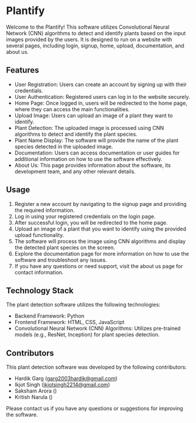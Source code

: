 # Plantify

Welcome to the Plantify! This software utilizes Convolutional Neural Network (CNN) algorithms to detect and identify plants based on the input images provided by the users. It is designed to run on a website with several pages, including login, signup, home, upload, documentation, and about us.

## Features
- User Registration: Users can create an account by signing up with their credentials.
- User Authentication: Registered users can log in to the website securely.
- Home Page: Once logged in, users will be redirected to the home page, where they can access the main functionalities.
- Upload Image: Users can upload an image of a plant they want to identify.
- Plant Detection: The uploaded image is processed using CNN algorithms to detect and identify the plant species.
- Plant Name Display: The software will provide the name of the plant species detected in the uploaded image.
- Documentation: Users can access documentation or user guides for additional information on how to use the software effectively.
- About Us: This page provides information about the software, its development team, and any other relevant details.


## Usage
1. Register a new account by navigating to the signup page and providing the required information.
2. Log in using your registered credentials on the login page.
3. After successful login, you will be redirected to the home page.
4. Upload an image of a plant that you want to identify using the provided upload functionality.
5. The software will process the image using CNN algorithms and display the detected plant species on the screen.
6. Explore the documentation page for more information on how to use the software and troubleshoot any issues.
7. If you have any questions or need support, visit the about us page for contact information.

## Technology Stack
The plant detection software utilizes the following technologies:

- Backend Framework: Python
- Frontend Framework: HTML, CSS, JavaScript
- Convolutional Neural Network (CNN) Algorithms: Utilizes pre-trained models (e.g., ResNet, Inception) for plant species detection.

## Contributors
This plant detection software was developed by the following contributors:

- Hardik Garg (garg2003hardik@gmail.com)
- Ikjot Singh (ikjotsingh2214@gmail.com)
- Saksham Arora ()
- Kritish Narula ()

Please contact us if you have any questions or suggestions for improving the software.



